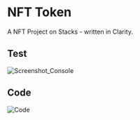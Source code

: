 # NFT Token

A NFT Project on Stacks - written in Clarity.

## Test

![Screenshot_Console](https://i.imgur.com/nSXj58J.png)

## Code

![Code](https://i.imgur.com/LD1a4Sg.png)
